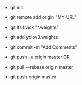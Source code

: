 - git init 
- git remote add origin "MY-URL"
- git lfs track "*.weights" 
- git add yolov3.weights
- git commit -m "Add Comments"

- git push -u origin master
OR
- git pull --rebase origin master
- git push origin master
